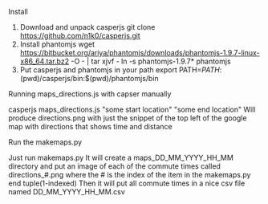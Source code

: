 Install

1. Download and unpack casperjs
git clone https://github.com/n1k0/casperjs.git
2. Install phantomjs
wget https://bitbucket.org/ariya/phantomjs/downloads/phantomjs-1.9.7-linux-x86_64.tar.bz2 -O - | tar xjvf -
ln -s phantomjs-1.9.7* phantomjs
3. Put casperjs and phantomjs in your path
export PATH=$PATH:$(pwd)/casperjs/bin:$(pwd)/phantomjs/bin

Running maps_directions.js with capser manually

casperjs maps_directions.js "some start location" "some end location"
Will produce directions.png with just the snippet of the top left of the google map with directions that shows time and distance

Run the makemaps.py

Just run makemaps.py
It will create a maps_DD_MM_YYYY_HH_MM directory and put an image of each of the commute times called directions_#.png where the # is the index of the item in the makemaps.py end tuple(1-indexed)
Then it will put all commute times in a nice csv file named DD_MM_YYYY_HH_MM.csv
